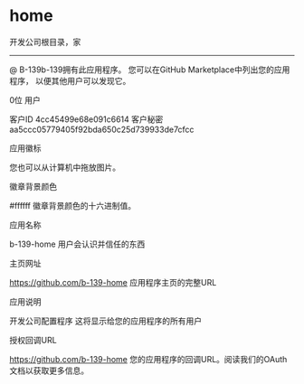 # home
开发公司根目录，家

-----
@ B-139b-139拥有此应用程序。
您可以在GitHub Marketplace中列出您的应用程序， 以便其他用户可以发现它。

0位 用户

客户ID
4cc45499e68e091c6614
客户秘密
aa5ccc05779405f92bda650c25d739933de7cfcc
 
应用徽标

您也可以从计算机中拖放图片。

徽章背景颜色

#ffffff
徽章背景颜色的十六进制值。


应用名称

b-139-home
用户会认识并信任的东西

主页网址

https://github.com/b-139-home
应用程序主页的完整URL

应用说明

开发公司配置程序
这将显示给您的应用程序的所有用户

授权回调URL

https://github.com/b-139-home
您的应用程序的回调URL。阅读我们的OAuth文档以获取更多信息。

